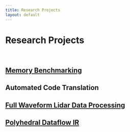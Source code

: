 ```yaml
---
title: Research Projects
layout: default
---
```


[comment]: <> (Adding Research Projects to the List.)
[comment]: <> (1. Link each Project to Their GitHub Repo. [HTTPS only])

# Research Projects

<br>

## [Memory Benchmarking](https://github.com/BoiseState-AdaptLab/AdaptMemBench)

## Automated Code Translation

## [Full Waveform Lidar Data Processing](https://github.com/BoiseState-AdaptLab/adapt-lidar-tools)

## [Polyhedral Dataflow IR](https://github.com/CompOpt4Apps/VariationsOnATheme)